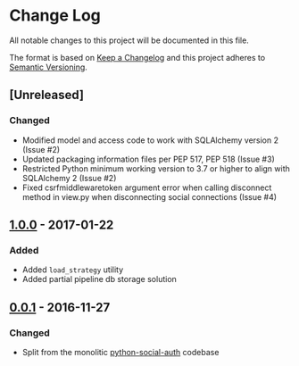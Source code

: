 # Change Log

All notable changes to this project will be documented in this file.

The format is based on [Keep a Changelog](http://keepachangelog.com/)
and this project adheres to [Semantic Versioning](http://semver.org/).

## [Unreleased]

### Changed

- Modified model and access code to work with SQLAlchemy version 2 (Issue #2)
- Updated packaging information files per PEP 517, PEP 518 (Issue #3)
- Restricted Python minimum working version to 3.7 or higher to align with SQLAlchemy 2 (Issue #2)
- Fixed csrfmiddlewaretoken argument error when calling disconnect method in view.py when disconnecting social connections (Issue #4)

## [1.0.0](https://github.com/python-social-auth/social-app-cherrypy/releases/tag/1.0.0) - 2017-01-22

### Added

- Added `load_strategy` utility
- Added partial pipeline db storage solution

## [0.0.1](https://github.com/python-social-auth/social-app-cherrypy/releases/tag/0.0.1) - 2016-11-27

### Changed

- Split from the monolitic [python-social-auth](https://github.com/omab/python-social-auth)
  codebase
